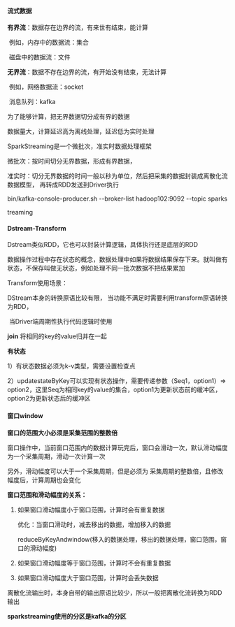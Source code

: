 #### 流式数据

**有界流**：数据存在边界的流，有来世有结束，能计算

​			  例如，内存中的数据流：集合

​						 磁盘中的数据流：文件

**无界流**：数据不存在边界的流，有开始没有结束，无法计算

​				例如，网络数据流：socket

​				消息队列：kafka

为了能够计算，把无界数据切分成有界的数据

数据量大，计算延迟高为离线处理，延迟低为实时处理

SparkStreaming是一个微批次，准实时数据处理框架

微批次：按时间切分无界数据，形成有界数据，

准实时：切分无界数据的时间一般以秒为单位，然后把采集的数据封装成离散化流数据模型，			  再转成RDD发送到Driver执行

bin/kafka-console-producer.sh --broker-list hadoop102:9092 --topic sparks

treaming

#### Dstream-Transform

Dstream类似RDD，它也可以封装计算逻辑，具体执行还是底层的RDD

数据操作过程中存在状态的概念，数据处理中如果将数据结果保存下来。就叫做有状态，不保存叫做无状态，例如处理不同一批次数据不把结果累加

Transform使用场景：

DStream本身的转换原语比较有限， 当功能不满足时需要利用transform原语转换为RDD，

​														当Driver端周期性执行代码逻辑时使用

**join**  将相同的key的value归并在一起



**有状态**

1）有状态数据必须为k-v类型，需要设置检查点

2）updatestateByKey可以实现有状态操作，需要传递参数（Seq1，option1）=> option2，这里Seq为相同key的value的集合，option1为更新状态前的缓冲区，option2为更新状态后的缓冲区

#### 窗口window

**窗口的范围大小必须是采集范围的整数倍**

窗口操作中，当前窗口范围内的数据计算玩完后，窗口会滑动一次，默认滑动幅度为一个采集周期，滑动一次计算一次

另外，滑动幅度可以大于一个采集周期，但是必须为 采集周期的整数倍，且修改幅度后，计算周期也会变化

**窗口范围和滑动幅度的关系：**

  1. 如果窗口滑动幅度小于窗口范围，计算时会有重复数据

     优化：当窗口滑动时，减去移出的数据，增加移入的数据

     ​		  reduceByKeyAndwindow(移入的数据处理，移出的数据处理，窗口范围，窗口的滑动幅度)

     

  2. 如果窗口滑动幅度等于窗口范围，计算时不会有重复数据

     

  3. 如果窗口滑动幅度大于窗口范围，计算时会丢失数据

离散化流输出时，本身自带的输出原语比较少，所以一般把离散化流转换为RDD输出

**sparkstreaming使用的分区是kafka的分区**